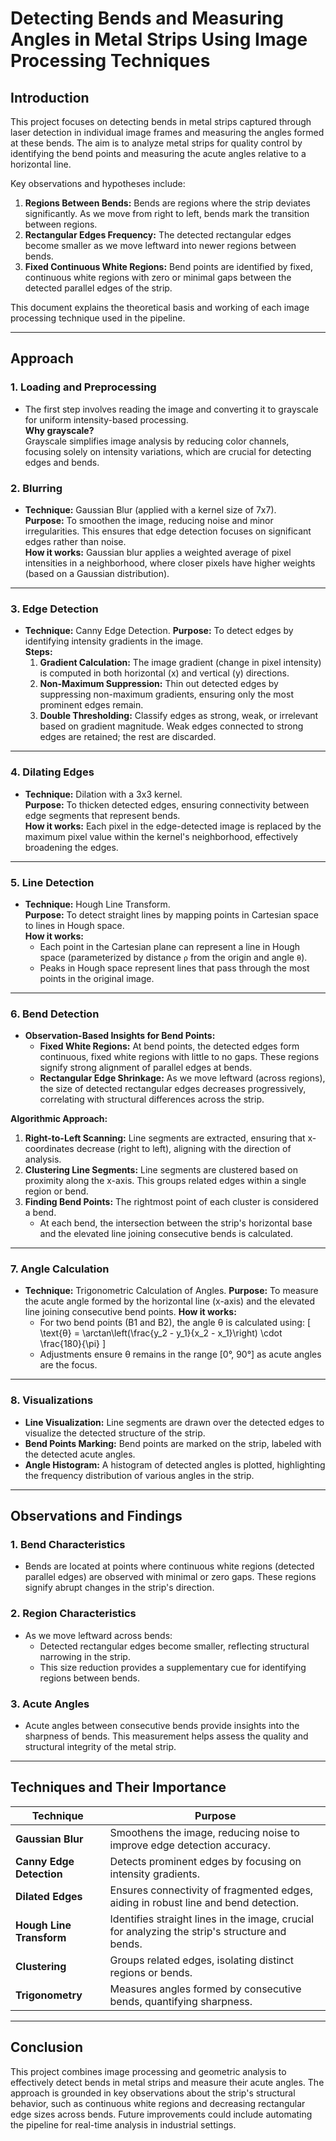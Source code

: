
# Detecting Bends and Measuring Angles in Metal Strips Using Image Processing Techniques

## Introduction

This project focuses on detecting bends in metal strips captured through laser detection in individual image frames and measuring the angles formed at these bends. The aim is to analyze metal strips for quality control by identifying the bend points and measuring the acute angles relative to a horizontal line. 

Key observations and hypotheses include:
1. **Regions Between Bends:** Bends are regions where the strip deviates significantly. As we move from right to left, bends mark the transition between regions.
2. **Rectangular Edges Frequency:** The detected rectangular edges become smaller as we move leftward into newer regions between bends.
3. **Fixed Continuous White Regions:** Bend points are identified by fixed, continuous white regions with zero or minimal gaps between the detected parallel edges of the strip.

This document explains the theoretical basis and working of each image processing technique used in the pipeline.

---

## Approach

### 1. **Loading and Preprocessing**
- The first step involves reading the image and converting it to grayscale for uniform intensity-based processing.  
  **Why grayscale?**  
  Grayscale simplifies image analysis by reducing color channels, focusing solely on intensity variations, which are crucial for detecting edges and bends.

### 2. **Blurring**
- **Technique:** Gaussian Blur (applied with a kernel size of 7x7).  
  **Purpose:** To smoothen the image, reducing noise and minor irregularities. This ensures that edge detection focuses on significant edges rather than noise.  
  **How it works:** Gaussian blur applies a weighted average of pixel intensities in a neighborhood, where closer pixels have higher weights (based on a Gaussian distribution).

---

### 3. **Edge Detection**
- **Technique:** Canny Edge Detection.
  **Purpose:** To detect edges by identifying intensity gradients in the image.  
  **Steps:**
  1. **Gradient Calculation:** The image gradient (change in pixel intensity) is computed in both horizontal (x) and vertical (y) directions.
  2. **Non-Maximum Suppression:** Thin out detected edges by suppressing non-maximum gradients, ensuring only the most prominent edges remain.
  3. **Double Thresholding:** Classify edges as strong, weak, or irrelevant based on gradient magnitude. Weak edges connected to strong edges are retained; the rest are discarded.

---

### 4. **Dilating Edges**
- **Technique:** Dilation with a 3x3 kernel.  
  **Purpose:** To thicken detected edges, ensuring connectivity between edge segments that represent bends.  
  **How it works:** Each pixel in the edge-detected image is replaced by the maximum pixel value within the kernel's neighborhood, effectively broadening the edges.

---

### 5. **Line Detection**
- **Technique:** Hough Line Transform.  
  **Purpose:** To detect straight lines by mapping points in Cartesian space to lines in Hough space.  
  **How it works:** 
  - Each point in the Cartesian plane can represent a line in Hough space (parameterized by distance `ρ` from the origin and angle `θ`).
  - Peaks in Hough space represent lines that pass through the most points in the original image.

---

### 6. **Bend Detection**
- **Observation-Based Insights for Bend Points:**
  - **Fixed White Regions:** At bend points, the detected edges form continuous, fixed white regions with little to no gaps. These regions signify strong alignment of parallel edges at bends.
  - **Rectangular Edge Shrinkage:** As we move leftward (across regions), the size of detected rectangular edges decreases progressively, correlating with structural differences across the strip.

**Algorithmic Approach:**
1. **Right-to-Left Scanning:** Line segments are extracted, ensuring that x-coordinates decrease (right to left), aligning with the direction of analysis.
2. **Clustering Line Segments:** Line segments are clustered based on proximity along the x-axis. This groups related edges within a single region or bend.
3. **Finding Bend Points:** The rightmost point of each cluster is considered a bend. 
   - At each bend, the intersection between the strip's horizontal base and the elevated line joining consecutive bends is calculated.

---

### 7. **Angle Calculation**
- **Technique:** Trigonometric Calculation of Angles.
  **Purpose:** To measure the acute angle formed by the horizontal line (x-axis) and the elevated line joining consecutive bend points.
  **How it works:**
  - For two bend points (B1 and B2), the angle θ is calculated using:
    \[
    \text{θ} = \arctan\left(\frac{y_2 - y_1}{x_2 - x_1}\right) \cdot \frac{180}{\pi}
    \]
  - Adjustments ensure θ remains in the range [0°, 90°] as acute angles are the focus.

---

### 8. **Visualizations**
- **Line Visualization:** Line segments are drawn over the detected edges to visualize the detected structure of the strip.  
- **Bend Points Marking:** Bend points are marked on the strip, labeled with the detected acute angles.  
- **Angle Histogram:** A histogram of detected angles is plotted, highlighting the frequency distribution of various angles in the strip.

---

## Observations and Findings

### 1. **Bend Characteristics**
- Bends are located at points where continuous white regions (detected parallel edges) are observed with minimal or zero gaps. These regions signify abrupt changes in the strip's direction.

### 2. **Region Characteristics**
- As we move leftward across bends:
  - Detected rectangular edges become smaller, reflecting structural narrowing in the strip.
  - This size reduction provides a supplementary cue for identifying regions between bends.

### 3. **Acute Angles**
- Acute angles between consecutive bends provide insights into the sharpness of bends. This measurement helps assess the quality and structural integrity of the metal strip.

---

## Techniques and Their Importance

| **Technique**           | **Purpose**                                                                                         |
|--------------------------|-----------------------------------------------------------------------------------------------------|
| **Gaussian Blur**        | Smoothens the image, reducing noise to improve edge detection accuracy.                             |
| **Canny Edge Detection** | Detects prominent edges by focusing on intensity gradients.                                         |
| **Dilated Edges**        | Ensures connectivity of fragmented edges, aiding in robust line and bend detection.                 |
| **Hough Line Transform** | Identifies straight lines in the image, crucial for analyzing the strip's structure and bends.      |
| **Clustering**           | Groups related edges, isolating distinct regions or bends.                                         |
| **Trigonometry**         | Measures angles formed by consecutive bends, quantifying sharpness.                                |

---

## Conclusion

This project combines image processing and geometric analysis to effectively detect bends in metal strips and measure their acute angles. The approach is grounded in key observations about the strip's structural behavior, such as continuous white regions and decreasing rectangular edge sizes across bends. Future improvements could include automating the pipeline for real-time analysis in industrial settings.
